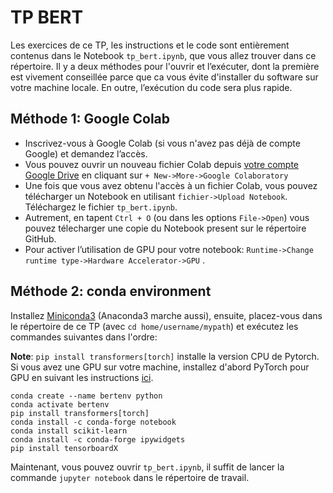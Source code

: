 # TP BERT

Les exercices de ce TP, les instructions et le code sont entièrement contenus dans le Notebook `tp_bert.ipynb`, que vous allez trouver dans ce répertoire. Il y a deux méthodes pour l'ouvrir et l’exécuter, dont la première est vivement conseillée parce que ca vous évite d'installer du software sur votre machine locale. En outre, l’exécution du code sera plus rapide.

## Méthode 1: Google Colab

- Inscrivez-vous à Google Colab (si vous n'avez pas déjà de compte Google) et demandez l’accès.
- Vous pouvez ouvrir un nouveau fichier Colab depuis [votre compte Google Drive](https://drive.google.com/drive/my-drive) en cliquant sur `+ New->More->Google Colaboratory`
- Une fois que vous avez obtenu l'accès à un fichier Colab, vous pouvez télécharger un Notebook en utilisant `fichier->Upload Notebook`. Téléchargez le fichier `tp_bert.ipynb`.
- Autrement, en tapent `Ctrl + O` (ou dans les options `File->Open`) vous pouvez télecharger une copie du Notebook present sur le répertoire GitHub.
- Pour activer l’utilisation de GPU pour votre notebook: `Runtime->Change runtime type->Hardware Accelerator->GPU` .

## Méthode 2: conda environment

Installez [Miniconda3](https://docs.conda.io/en/latest/miniconda.html) (Anaconda3 marche aussi), ensuite, placez-vous dans le répertoire de ce TP (avec `cd home/username/mypath`) et exécutez les commandes suivantes dans l'ordre:

**Note**: `pip install transformers[torch]` installe la version CPU de Pytorch. Si vous avez une GPU sur votre machine, installez d'abord PyTorch pour GPU en suivant les instructions [ici](https://pytorch.org/get-started/locally/#start-locally).

````
conda create --name bertenv python
conda activate bertenv
pip install transformers[torch]
conda install -c conda-forge notebook
conda install scikit-learn
conda install -c conda-forge ipywidgets
pip install tensorboardX
````

Maintenant, vous pouvez ouvrir `tp_bert.ipynb`, il suffit de lancer la commande `jupyter notebook` dans le répertoire de travail.
